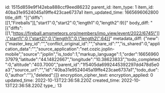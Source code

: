 id: 1515d859e9f142eba888ccf9eed86232
parent_id: 
item_type: 1
item_id: 40ba31e9524045a19ffe423cae6737a1
item_updated_time: 1665696062800
title_diff: "[{\"diffs\":[[1,\"Fireballs\"]],\"start1\":0,\"start2\":0,\"length1\":0,\"length2\":9}]"
body_diff: "[{\"diffs\":[[1,\"https://fireball.amsmeteors.org/members/imo_view/event/2022/6745\"]],\"start1\":0,\"start2\":0,\"length1\":0,\"length2\":64}]"
metadata_diff: {"new":{"master_key_id":"","conflict_original_id":"","share_id":"","is_shared":0,"application_data":"","source_application":"net.cozic.joplin-mobile","source":"joplin","is_todo":1,"markup_language":1,"order":1665696037979,"latitude":"44.14822667","longitude":"10.38623833","todo_completed":0,"altitude":"403.7000","parent_id":"1f5405da6992445392297dd478d5e0a3","source_url":"","id":"40ba31e9524045a19ffe423cae6737a1","todo_due":0,"author":""},"deleted":[]}
encryption_cipher_text: 
encryption_applied: 0
updated_time: 2022-10-13T22:36:58.220Z
created_time: 2022-10-13T22:36:58.220Z
type_: 13